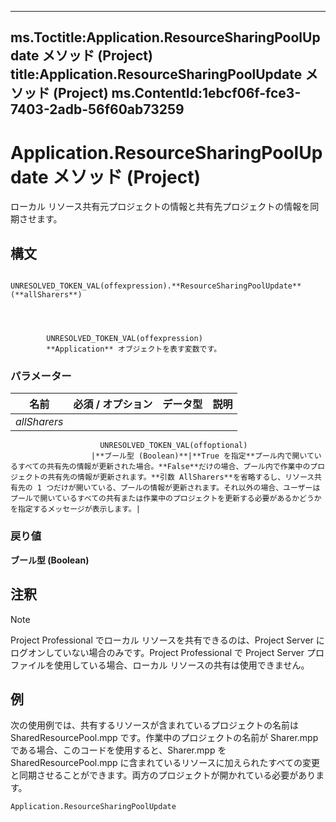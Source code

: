 

---
ms.Toctitle:Application.ResourceSharingPoolUpdate メソッド (Project)
title:Application.ResourceSharingPoolUpdate メソッド (Project)
ms.ContentId:1ebcf06f-fce3-7403-2adb-56f60ab73259
---
# Application.ResourceSharingPoolUpdate メソッド (Project)




ローカル リソース共有元プロジェクトの情報と共有先プロジェクトの情報を同期させます。

## 構文

            UNRESOLVED_TOKEN_VAL(offexpression).**ResourceSharingPoolUpdate**(**allSharers**)




            UNRESOLVED_TOKEN_VAL(offexpression)
            **Application** オブジェクトを表す変数です。

### パラメーター

|**名前**|**必須 / オプション**|**データ型**|**説明**|
|---|---|---|---|
|*allSharers*|
                        UNRESOLVED_TOKEN_VAL(offoptional)
                      |**ブール型 (Boolean)**|**True を指定**プール内で開いているすべての共有先の情報が更新された場合。**False**だけの場合、プール内で作業中のプロジェクトの共有先の情報が更新されます。**引数 AllSharers**を省略するし、リソース共有先の 1 つだけが開いている、プールの情報が更新されます。それ以外の場合、ユーザーはプールで開いているすべての共有または作業中のプロジェクトを更新する必要があるかどうかを指定するメッセージが表示します。|



### 戻り値
**ブール型 (Boolean)**





## 注釈


>[!NOTE]
>Project Professional でローカル リソースを共有できるのは、Project Server にログオンしていない場合のみです。Project Professional で Project Server プロファイルを使用している場合、ローカル リソースの共有は使用できません。





## 例
次の使用例では、共有するリソースが含まれているプロジェクトの名前は SharedResourcePool.mpp です。作業中のプロジェクトの名前が Sharer.mpp である場合、このコードを使用すると、Sharer.mpp を SharedResourcePool.mpp に含まれているリソースに加えられたすべての変更と同期させることができます。両方のプロジェクトが開かれている必要があります。

```vba
Application.ResourceSharingPoolUpdate
```





